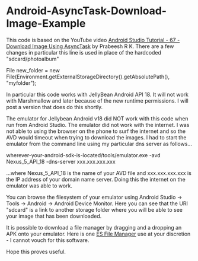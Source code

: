 # Android-AsyncTask-Download-Image-Example

This code is based on the YouTube video [Android Studio Tutorial - 67 - Download Image Using AsyncTask](https://www.youtube.com/watch?v=5Bo-ESPkpxI) by Prabeesh R K.
There are a few changes in particular this line is used in place of the hardcoded "sdcard/photoalbum"

File new_folder = new File(Environment.getExternalStorageDirectory().getAbsolutePath(), "myfolder");

In particular this code works with JellyBean Android API 18. It will not work with Marshmallow and later because of the new runtime permissions. I will post a version that does do this shortly. 

The emulator for Jellybean Android v18 did NOT work with this code when run from Android Studio. The emulator did not work with the internet. I was not able to using the browser on the phone to surf the internet and so the AVD would timeout when trying to download the images. I had to start the emulator from the command line using my particular dns server as follows...

wherever-your-android-sdk-is-located/tools/emulator.exe -avd Nexus_5_API_18 -dns-server xxx.xxx.xxx.xxx

...where Nexus_5_API_18 is the name of your AVD file and xxx.xxx.xxx.xxx is the IP address of your domain name server. Doing this the internet on the emulator was able to work.

You can browse the filesystem of your emulator using Android Studio -> Tools -> Android -> Android Device Monitor. Here you can see that the URI "sdcard" is a link to another storage folder where you will be able to see your image that has been downloaded.

It is possible to download a file manager by dragging and a dropping an APK onto your emulator. Here is one [ES File Manager](http://es-file-explorer.en.uptodown.com/android) use at your discretion - I cannot vouch for this software.

Hope this proves useful.
